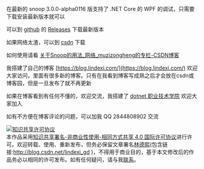 
在最新的 snoop 3.0.0-alpha0116 版支持了 .NET Core 的 WPF 的调试，只需要下载安装最新版本就可以

<!--more-->


<!-- CreateTime:4/18/2020 9:40:19 AM -->

<!-- 发布 -->

可以到 [github](https://github.com/snoopwpf/snoopwpf ) 的 [Releases](https://github.com/snoopwpf/snoopwpf/releases ) 下载最新版本

如果网络太渣，可以到 [csdn](https://download.csdn.net/download/lindexi_gd/12336414) 下载

如何使用请看 [关于Snoop的用法_网络_muzizongheng的专栏-CSDN博客](https://blog.csdn.net/muzizongheng/article/details/9364293 )



我搭建了自己的博客 [https://blog.lindexi.com/](https://blog.lindexi.com/) 欢迎大家访问，里面有很多新的博客。只有在我看到博客写成熟之后才会放在csdn或博客园，但是一旦发布了就不再更新

如果在博客看到有任何不懂的，欢迎交流，我搭建了 [dotnet 职业技术学院](https://t.me/dotnet_campus) 欢迎大家加入

如有不方便在博客评论的问题，可以加我 QQ 2844808902 交流

<a rel="license" href="http://creativecommons.org/licenses/by-nc-sa/4.0/"><img alt="知识共享许可协议" style="border-width:0" src="https://licensebuttons.net/l/by-nc-sa/4.0/88x31.png" /></a><br />本作品采用<a rel="license" href="http://creativecommons.org/licenses/by-nc-sa/4.0/">知识共享署名-非商业性使用-相同方式共享 4.0 国际许可协议</a>进行许可。欢迎转载、使用、重新发布，但务必保留文章署名[林德熙](http://blog.csdn.net/lindexi_gd)(包含链接:http://blog.csdn.net/lindexi_gd )，不得用于商业目的，基于本文修改后的作品务必以相同的许可发布。如有任何疑问，请与我[联系](mailto:lindexi_gd@163.com)。